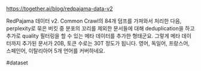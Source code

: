 https://together.ai/blog/redpajama-data-v2

RedPajama 데이터 v2. Common Crawl의 84개 덤프를 가져와서 처리한 다음, perplexity로 묶은 버킷 중 분포의 꼬리를 제외한 문서들에 대해 deduplication을 하고 추가로 quality 필터링을 할 수 있는 메타 데이터를 추가한 형태군요. 그렇게 메타 데이터까지 추가된 문서가 20B, 토큰 수로는 30T 정도가 됩니다. 영어, 독일어, 프랑스어, 스페인어, 이탈리아어 5개 언어를 커버하네요.

#dataset